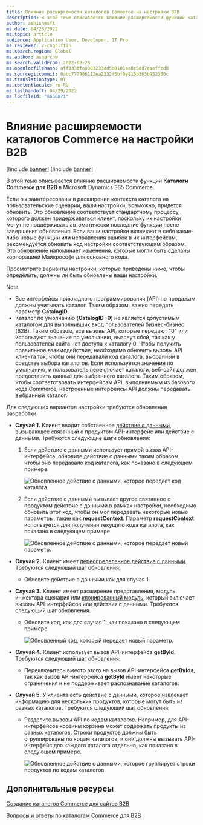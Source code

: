 ```yaml
---
title: Влияние расширяемости каталогов Commerce на настройки B2B
description: В этой теме описывается влияние расширяемости функции каталогов Commerce для B2B в Microsoft Dynamics 365 Commerce.
author: ashishmsft
ms.date: 04/28/2022
ms.topic: article
audience: Application User, Developer, IT Pro
ms.reviewer: v-chgriffin
ms.search.region: Global
ms.author: asharchw
ms.search.validFrom: 2022-02-28
ms.openlocfilehash: aff333bfe8003233dd5d8181aa8c5dd7eaeffcd0
ms.sourcegitcommit: 0abc777986112ea2332f5bf0e815b303b952356c
ms.translationtype: HT
ms.contentlocale: ru-RU
ms.lasthandoff: 04/29/2022
ms.locfileid: "8656871"
---
```

# <a name="extensibility-impact-of-commerce-catalogs-for-b2b-customizations"></a>Влияние расширяемости каталогов Commerce на настройки B2B

[!include [banner](includes/banner.md)]
[!include [banner](includes/preview-banner.md)]

В этой теме описывается влияние расширяемости функции **Каталоги Commerce для B2B** в Microsoft Dynamics 365 Commerce.

Если вы заинтересованы в расширении контекста каталога на пользовательские сценарии, ваши настройки, возможно, придется обновить. Это обновление соответствует стандартному процессу, которого должен придерживаться клиент, поскольку их настройки могут не поддерживать автоматически последние функции после завершения обновления. Если ваши настройки включают в себя какие-либо новые функции или исправления ошибок в их интерфейсам, рекомендуется обновить код настройки соответствующим образом. Это обновление напоминает изменения, которые могли быть сделаны корпорацией Майкрософт для основного кода.

Просмотрите варианты настройки, которые приведены ниже, чтобы определить, должны ли быть обновлены ваши настройки.

> [!NOTE]
> - Все интерфейсы прикладного программирования (API) по продажам должны учитывать каталог. Таким образом, важно передать параметр **CatalogID**.
> - Каталог по умолчанию (**CatalogID**=**0**) не является допустимым каталогом для выполнивших вход пользователей бизнес-бизнес (B2B). Таким образом, все вызовы API, которые передают "0" или используют значение по умолчанию, вызовут сбой, так как у пользователей сайта нет доступа к каталогу 0. Чтобы получить правильное взаимодействие, необходимо обновить вызовы API клиента так, чтобы они передавали код каталога, выбранный в средстве выбора каталогов. Если используется значение по умолчанию, и пользователь переключает каталоги, веб-сайт должен предоставить данные для выбранного каталога. Таким образом, чтобы соответствовать интерфейсам API, выполняемым из базового кода Commerce, настроенные интерфейсы API должны передавать выбранный каталог.

Для следующих вариантов настройки требуются обновления разработки:

- **Случай 1.** Клиент вводит собственное [действие с данными](e-commerce-extensibility/data-actions.md), вызывающее связанный с продуктом API-интерфейс или действие с данными. Требуются следующие шаги обновления:

    1. Если действие с данными использует прямой вызов API-интерфейса, обновите действие с данными таким образом, чтобы оно передавало код каталога, как показано в следующем примере.

        ![Обновленное действие с данными, которое передает код каталога.](./media/customization1_a.png)

    1. Если действие с данными вызывает другое связанное с продуктом действие с данными в рамках настройки, необходимо обновить этот код, чтобы он мог передавать некоторые новые параметры, такие как **requestContext**. Параметр **requestContext** используется для получения текущего кода каталога, как показано в следующем примере.

        ![Обновленное действие с данными, которое передает новый параметр.](./media/customization1_b.png)

- **Случай 2.** Клиент имеет [переопределенное действие с данными](e-commerce-extensibility/data-action-overrides.md). Требуются следующий шаг обновления:

    - Обновите действие с данными как для случая 1.

- **Случай 3.** Клиент имеет расширение представления, модуль инжектора сценария или [клонированный модуль](e-commerce-extensibility/modules-overview.md#clone-a-module-library-module), который включает вызовы API-интерфейсов или действия с данными. Требуются следующий шаг обновления:

    - Обновите код, как для случая 1, как показано в следующем примере.

       ![Обновленный код, который передает новый параметр.](./media/customization3.png)

- **Случай 4.** Клиент использует вызов API-интерфейса **getById**. Требуются следующий шаг обновления:

    - Переключитесь вместо этого на вызов API-интерфейса **getByIds**, так как вызов API-интерфейса **getById** имеет некоторые ограничения и не поддерживает распознавание каталогов.

- **Случай 5.** У клиента есть действие с данными, которое извлекает информацию для нескольких продуктов, которые могут быть из разных каталогов. Требуются следующий шаг обновления:

    - Разделите вызовы API по кодам каталогов. Например, для API-интерфейсов корзины корзина может содержать продукты из разных каталогов. Строки продуктов должны быть сгруппированы по кодам каталогов, и они должны вызывать API-интерфейс для каждого каталога отдельно, как показано в следующем примере.

        ![Обновленное действие с данными, которое группирует строки продуктов по кодам каталогов.](./media/customization5.png)

## <a name="additional-resources"></a>Дополнительные ресурсы

[Создание каталогов Commerce для сайтов B2B](catalogs-b2b-sites.md)

[Вопросы и ответы по каталогам Commerce для B2B](catalogs-b2b-sites-FAQ.md)

